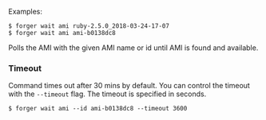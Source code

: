 Examples:

    $ forger wait ami ruby-2.5.0_2018-03-24-17-07
    $ forger wait ami ami-b0138dc8

Polls the AMI with the given AMI name or id until AMI is found and available.

### Timeout

Command times out after 30 mins by default.  You can control the timeout with the `--timeout` flag.  The timeout is specified in seconds.

    $ forger wait ami --id ami-b0138dc8 --timeout 3600
